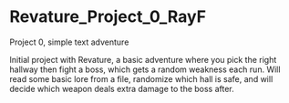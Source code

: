 # Revature_Project_0_RayF
Project 0, simple text adventure

Initial project with Revature, a basic adventure where you pick the right hallway then fight a boss, which gets a random weakness each run.
Will read some basic lore from a file, randomize which hall is safe, and will decide which weapon deals extra damage to the boss after.
